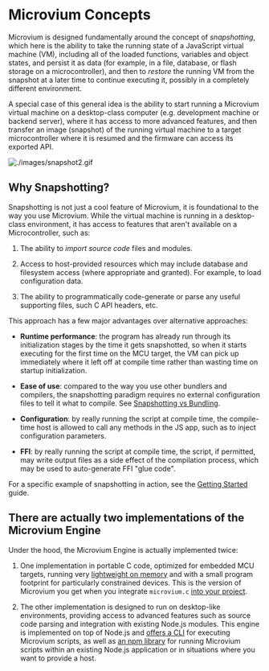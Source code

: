 # Microvium Concepts

Microvium is designed fundamentally around the concept of _snapshotting_, which here is the ability to take the running state of a JavaScript virtual machine (VM), including all of the loaded functions, variables and object states, and persist it as data (for example, in a file, database, or flash storage on a microcontroller), and then to _restore_ the running VM from the snapshot at a later time to continue executing it, possibly in a completely different environment.

A special case of this general idea is the ability to start running a Microvium virtual machine on a desktop-class computer (e.g. development machine or backend server), where it has access to more advanced features, and then transfer an image (snapshot) of the running virtual machine to a target microcontroller where it is resumed and the firmware can access its exported API.

![./images/snapshot2.gif](./images/snapshot2.gif)

## Why Snapshotting?

Snapshotting is not just a cool feature of Microvium, it is foundational to the way you use Microvium. While the virtual machine is running in a desktop-class environment, it has access to features that aren't available on a Microcontroller, such as:

  1. The ability to _import source code_ files and modules.

  2. Access to host-provided resources which may include database and filesystem access (where appropriate and granted). For example, to load configuration data.

  3. The ability to programmatically code-generate or parse any useful supporting files, such C API headers, etc.

This approach has a few major advantages over alternative approaches:

  - **Runtime performance**: the program has already run through its initialization stages by the time it gets snapshotted, so when it starts executing for the first time on the MCU target, the VM can pick up immediately where it left off at compile time rather than wasting time on startup initialization.

  - **Ease of use**: compared to the way you use other bundlers and compilers, the snapshotting paradigm requires no external configuration files to tell it what to compile. See [Snapshotting vs Bundling](https://coder-mike.com/2020/05/snapshotting-vs-bundling/).

  - **Configuration**: by really running the script at compile time, the compile-time host is allowed to call any methods in the JS app, such as to inject configuration parameters.

  - **FFI**: by really running the script at compile time, the script, if permitted, may write output files as a side effect of the compilation process, which may be used to auto-generate FFI "glue code".

For a specific example of snapshotting in action, see the [Getting Started](./getting-started.md) guide.

## There are actually two implementations of the Microvium Engine

Under the hood, the Microvium Engine is actually implemented twice:

  1. One implementation in portable C code,  optimized for embedded MCU targets, running very [lightweight on memory](./native-host/memory-usage.md) and with a small program footprint for particularly constrained devices. This is the version of Microvium you get when you integrate `microvium.c` [into your project](./getting-started.md#restoring-a-snapshot-in-c).

  2. The other implementation is designed to run on desktop-like environments, providing access to advanced features such as source code parsing and integration with existing Node.js modules. This engine is implemented on top of Node.js and [offers a CLI](./getting-started.md#install-the-microvium-cli) for executing Microvium scripts, as well as [an npm library](./getting-started.md#hello-world-with-a-custom-nodejs-host) for running Microvium scripts within an existing Node.js application or in situations where you want to provide a host.
